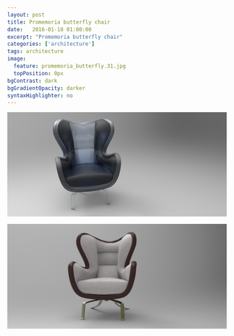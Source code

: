 ```yaml
---
layout: post
title: Promemoria butterfly chair
date:   2016-01-18 01:00:00
excerpt: "Promemoria butterfly chair"
categories: ['architecture']
tags: architecture
image:
  feature: promemoria_butterfly.31.jpg
  topPosition: 0px
bgContrast: dark
bgGradientOpacity: darker
syntaxHighlighter: no
---
```


![alt text](/assets/images/hero/promemoria_butterfly.31.jpg "butterfly chair")

![alt text](/assets/images/hero/promemoria_butterfly.45.jpg "butterfly chair")




